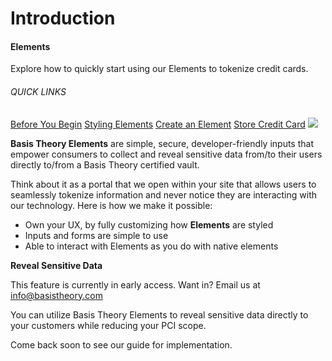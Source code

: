 # Introduction
<aside class="header-intro-box">
    <span>
        <h4>Elements</h4>
        <p class="header-intro-body2-font">Explore how to quickly start using our Elements to tokenize credit cards.</p>
        <h6>QUICK LINKS</h6>
        <span class="intro-quick-links">
            <a href="#getting-started">Before You Begin</a>
            <a href="#element-options-style">Styling Elements</a>
            <a href="#element-types-card-element">Create an Element</a>
            <a href="#store-credit-card">Store Credit Card</a>
        </span>
    </span>
    <img src="/images/elements_intro.svg"/>
</aside>

**Basis Theory Elements** are simple, secure, developer-friendly inputs that empower consumers to collect and reveal sensitive data from/to their users directly to/from a Basis Theory certified vault.

Think about it as a portal that we open within your site that allows users to seamlessly tokenize information and never notice they are interacting with our technology. Here is how we make it possible:

- Own your UX, by fully customizing how **Elements** are styled
- Inputs and forms are simple to use
- Able to interact with Elements as you do with native elements

**Reveal Sensitive Data**

<aside class="notice">
  <span>This feature is currently in early access. Want in? Email us at <a href="mailto:info@basistheory.com?subject=Reveal Elements Early Access Request">info@basistheory.com</a></span>
</aside>

You can utilize Basis Theory Elements to reveal sensitive data directly to your customers while reducing your PCI scope.

Come back soon to see our guide for implementation.